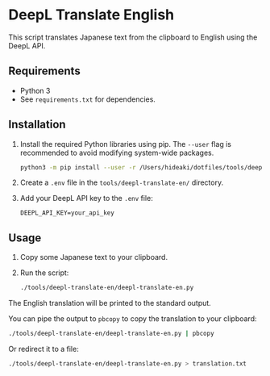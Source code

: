 # DeepL Translate English

This script translates Japanese text from the clipboard to English using the DeepL API.

## Requirements

- Python 3
- See `requirements.txt` for dependencies.

## Installation

1.  Install the required Python libraries using pip. The `--user` flag is recommended to avoid modifying system-wide packages.

    ```bash
    python3 -m pip install --user -r /Users/hideaki/dotfiles/tools/deepl-translate-en/requirements.txt
    ```

2.  Create a `.env` file in the `tools/deepl-translate-en/` directory.

3.  Add your DeepL API key to the `.env` file:

    ```
    DEEPL_API_KEY=your_api_key
    ```

## Usage

1.  Copy some Japanese text to your clipboard.
2.  Run the script:

    ```bash
    ./tools/deepl-translate-en/deepl-translate-en.py
    ```

The English translation will be printed to the standard output.

You can pipe the output to `pbcopy` to copy the translation to your clipboard:
```bash
./tools/deepl-translate-en/deepl-translate-en.py | pbcopy
```

Or redirect it to a file:
```bash
./tools/deepl-translate-en/deepl-translate-en.py > translation.txt
```
